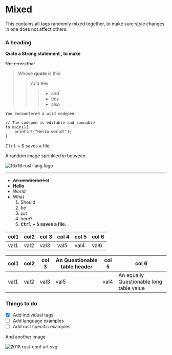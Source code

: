 # Mixed

This contains all tags randomly mixed together, to make sure style changes in one does not affect others.

### A heading

**Quite a Strong statement , to make**

~~No, cross that~~

> Whose **quote** is this
>
> > And ~~this~~
> >
> > > - and
> > > - this
> > > - also

```
You encountered a wild codepen
```

```rust,editable
// The codepen is editable and runnable
fn main(){
    println!("Hello world!");
}
```

<kbd>Ctrl</kbd> + <kbd>S</kbd> saves a file.

A random image sprinkled in between

![16x16 rust-lang logo](http://rust-lang.org/logos/rust-logo-16x16.png)

---

- ~~An unordered list~~
- **Hello**
- _World_
- What
  1. Should
  2. be
  3. `put`
  4. here?
  5. **<kbd>Ctrl</kbd> + <kbd>S</kbd> saves a file.**

| col1 | col2 | col 3 | col 4 | col 5 | col 6 |
| ---- | ---- | ----- | ----- | ----- | ----- |
| val1 | val2 | val3  | val5  | val4  | val6  |

| col1 | col2 | col 3 | An Questionable table header | col 5 | col 6                                    |
| ---- | ---- | ----- | ---------------------------- | ----- | ---------------------------------------- |
| val1 | val2 | val3  | val5                         | val4  | An equally Questionable long table value |

### Things to do

- [x] Add individual tags
- [ ] Add language examples
- [ ] Add rust specific examples

And another image

![2018 rust-conf art svg](https://raw.githubusercontent.com/rust-lang/rust-artwork/461afe27d8e02451cf9f46e507f2c2a71d2b276b/2018-RustConf/lucy-mountain-climber.svg)
